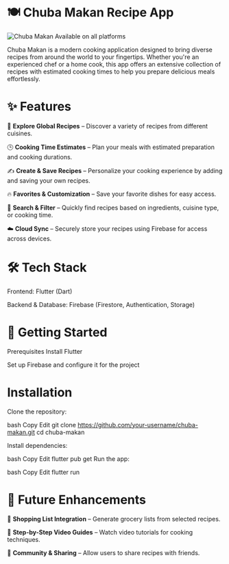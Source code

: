# 🍽️ Chuba Makan Recipe App

![Chuba Makan Available on all platforms](https://github.com/user-attachments/assets/09c0e489-9313-454d-b3eb-87445f924a62)

Chuba Makan is a modern cooking application designed to bring diverse recipes from around the world to your fingertips. Whether you're an experienced chef or a home cook, this app offers an extensive collection of recipes with estimated cooking times to help you prepare delicious meals effortlessly.

# ✨ Features
📖 **Explore Global Recipes** – Discover a variety of recipes from different cuisines.

🕒 **Cooking Time Estimates** – Plan your meals with estimated preparation and cooking durations.

✍️ **Create & Save Recipes** – Personalize your cooking experience by adding and saving your own recipes.

🔥 **Favorites & Customization** – Save your favorite dishes for easy access.

🔎 **Search & Filter** – Quickly find recipes based on ingredients, cuisine type, or cooking time.

☁️ **Cloud Sync** – Securely store your recipes using Firebase for access across devices.

# 🛠️ Tech Stack
Frontend: Flutter (Dart)

Backend & Database: Firebase (Firestore, Authentication, Storage)

# 🚀 Getting Started
Prerequisites
Install Flutter

Set up Firebase and configure it for the project

# Installation
Clone the repository:

bash
Copy
Edit
git clone https://github.com/your-username/chuba-makan.git
cd chuba-makan

Install dependencies:

bash
Copy
Edit
flutter pub get
Run the app:

bash
Copy
Edit
flutter run

# 📌 Future Enhancements
🛒 **Shopping List Integration** – Generate grocery lists from selected recipes.

🎥 **Step-by-Step Video Guides** – Watch video tutorials for cooking techniques.

👥 **Community & Sharing** – Allow users to share recipes with friends.
